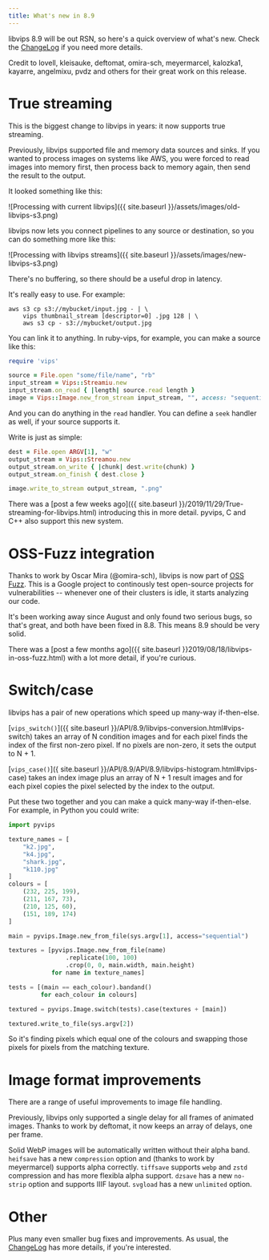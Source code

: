 ```yaml
---
title: What's new in 8.9
---
```


libvips 8.9 will be out RSN, so here's a quick overview of what's new. Check
the [ChangeLog](https://github.com/libvips/libvips/blob/master/ChangeLog)
if you need more details.

Credit to lovell, kleisauke, deftomat, omira-sch, meyermarcel, kalozka1,
kayarre, angelmixu, pvdz and others for their great work on this release.

# True streaming

This is the biggest change to libvips in years: it now supports true streaming.

Previously, libvips supported file and memory data sources and sinks. If
you wanted to process images on systems like AWS, you were forced to read
images into memory first, then process back to memory again, then send the
result to the output.

It looked something like this:

![Processing with current libvips]({{ site.baseurl
}}/assets/images/old-libvips-s3.png)

libvips now lets you connect pipelines to any source or destination, so
you can do something more like this:

![Processing with libvips streams]({{ site.baseurl
}}/assets/images/new-libvips-s3.png)

There's no buffering, so there should be a useful drop in latency.

It's really easy to use. For example:

```
aws s3 cp s3://mybucket/input.jpg - | \
    vips thumbnail_stream [descriptor=0] .jpg 128 | \
    aws s3 cp - s3://mybucket/output.jpg
```

You can link it to anything. In ruby-vips, for example, you can make a source
like this:

```ruby
require 'vips'

source = File.open "some/file/name", "rb"
input_stream = Vips::Streamiu.new
input_stream.on_read { |length| source.read length }
image = Vips::Image.new_from_stream input_stream, "", access: "sequential"
```

And you can do anything in the `read` handler. You can define a `seek`
handler as well, if your source supports it. 

Write is just as simple:

```ruby
dest = File.open ARGV[1], "w"
output_stream = Vips::Streamou.new
output_stream.on_write { |chunk| dest.write(chunk) }
output_stream.on_finish { dest.close }

image.write_to_stream output_stream, ".png"
```

There was a [post a few weeks ago]({{ site.baseurl
}}/2019/11/29/True-streaming-for-libvips.html) introducing this in more
detail. pyvips, C and C++ also support this new system.

# OSS-Fuzz integration

Thanks to work by Oscar Mira (@omira-sch), libvips is now part of [OSS
Fuzz](https://github.com/google/oss-fuzz). This is a Google project to
continously test open-source projects for vulnerabilities -- whenever one of
their clusters is idle, it starts analyzing our code.

It's been working away since August and only found two serious bugs, so that's
great, and both have been fixed in 8.8. This means 8.9 should be very solid.

There was a [post a few months ago]({{ site.baseurl
}}2019/08/18/libvips-in-oss-fuzz.html) with a lot more detail, if you're
curious.

# Switch/case

libvips has a pair of new operations which speed up many-way if-then-else.

[`vips_switch()`]({{ site.baseurl
}}/API/8.9/libvips-conversion.html#vips-switch) takes an array of N condition
images and for each pixel finds the index of the first non-zero pixel. If no
pixels are non-zero, it sets the output to N + 1.

[`vips_case()`]({ site.baseurl
}}/API/8.9/API/8.9/libvips-histogram.html#vips-case)
takes an index image plus an array of N + 1 result images and for each
pixel copies the pixel selected by the index to the output. 

Put these two together and you can make a quick many-way if-then-else. For
example, in Python you could write:

```python
import pyvips

texture_names = [
    "k2.jpg",
    "k4.jpg",
    "shark.jpg",
    "k110.jpg"
]
colours = [
    (232, 225, 199),
    (211, 167, 73),
    (210, 125, 60),
    (151, 189, 174)
]

main = pyvips.Image.new_from_file(sys.argv[1], access="sequential")

textures = [pyvips.Image.new_from_file(name)
                .replicate(100, 100)
                .crop(0, 0, main.width, main.height)
            for name in texture_names]

tests = [(main == each_colour).bandand()
         for each_colour in colours]

textured = pyvips.Image.switch(tests).case(textures + [main])

textured.write_to_file(sys.argv[2])
```

So it's finding pixels which equal one of the colours and swapping those pixels
for pixels from the matching texture.

# Image format improvements

There are a range of useful improvements to image file handling. 

Previously, libvips only supported a single delay for all frames of animated
images. Thanks to work by deftomat, it now keeps an array of delays, one per
frame.

Solid WebP images will be automatically written without their alpha band.
`heifsave` has a new `compression` option and (thanks to work by meyermarcel)
supports alpha correctly. `tiffsave` supports `webp` and `zstd` compression
and has more flexibla alpha support. `dzsave` has a new `no-strip` option
and supports IIIF layout. `svgload` has a new `unlimited` option.

# Other

Plus many even smaller bug fixes and improvements. As usual, the 
[ChangeLog](https://github.com/libvips/libvips/blob/master/ChangeLog)
has more details, if you're interested.
